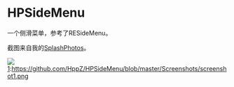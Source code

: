 # HPSideMenu

一个侧滑菜单，参考了RESideMenu。

截图来自我的[SplashPhotos][1]。

[1]: https://github.com/HppZ/SplashPhotos
![][1]
  [1]:https://github.com/HppZ/HPSideMenu/blob/master/Screenshots/screenshot1.png
